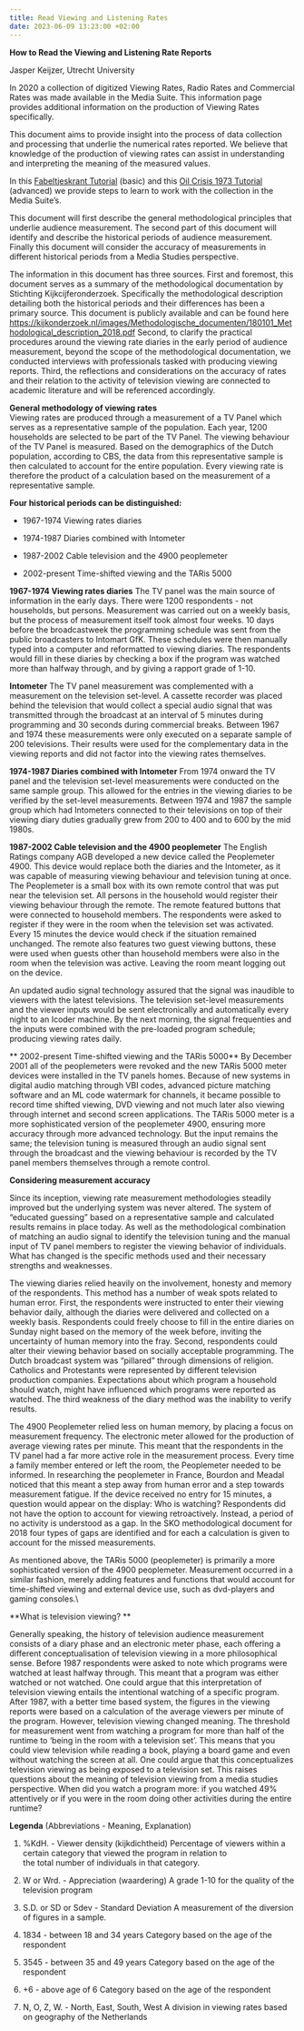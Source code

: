 ```yaml
---
title: Read Viewing and Listening Rates
date: 2023-06-09 13:23:00 +02:00
---
```


**How to Read the Viewing and Listening Rate Reports**

Jasper Keijzer, Utrecht University

In 2020 a collection of digitized Viewing Rates, Radio Rates and Commercial Rates was made available in the Media Suite. This information page provides additional information on the production of Viewing Rates specifically.

This document aims to provide insight into the process of data collection and processing that underlie the numerical rates reported. We believe that knowledge of the production of viewing rates can assist in understanding and interpreting the meaning of the measured values.

In this [Fabeltjeskrant Tutorial](http://https://mediasuite.clariah.nl/learn/subject-tutorials/the-viewing-rates-of-the-fabeltjeskrant) (basic)  and this [Oil Crisis 1973 Tutorial](http://https://mediasuite.clariah.nl/learn/subject-tutorials/viewing-rates-for-television-history) (advanced) we provide steps to learn to work with the collection in the Media Suite’s.

This document will first describe the general methodological principles that underlie audience measurement. The second part of this document will identify and describe the historical periods of audience measurement. Finally this document will consider the accuracy of measurements in different historical periods from a Media Studies perspective.

The information in this document has three sources. First and foremost, this document serves as a summary of the methodological documentation by Stichting Kijkcijferonderzoek. Specifically the methodological description detailing both the historical periods and their differences has been a primary source. This document is publicly available and can be found here https://kijkonderzoek.nl/images/Methodologische_documenten/180101_Methodological_description_2018.pdf
Second, to clarify the practical procedures around the viewing rate diaries in the early period of audience measurement, beyond the scope of the methodological documentation, we conducted interviews with professionals tasked with producing viewing reports.
Third, the reflections and considerations on the accuracy of rates and their relation to the activity of television viewing are connected to academic literature and will be referenced accordingly.

**General methodology of viewing rates**\
Viewing rates are produced through a measurement of a TV Panel which serves as a representative sample of the population. Each year, 1200 households are selected to be part of the TV Panel. The viewing behaviour of the TV Panel is measured. Based on the demographics of the Dutch population, according to CBS, the data from this representative sample is then calculated to account for the entire population. Every viewing rate is therefore the product of a calculation based on the measurement of a representative sample.

**Four historical periods can be distinguished:**

* 1967-1974 Viewing rates diaries

* 1974-1987 Diaries combined with Intometer

* 1987-2002 Cable television and the 4900 peoplemeter

* 2002-present Time-shifted viewing and the TARis 5000

**1967-1974 Viewing rates diaries**
The TV panel was the main source of information in the early days. There were 1200 respondents - not households, but persons. Measurement was carried out on a weekly basis, but the process of measurement itself took almost four weeks. 10 days before the broadcastweek the programming schedule was sent from the public broadcasters to Intomart GfK. These schedules were then manually typed into a computer and reformatted to viewing diaries. The respondents would fill in these diaries by checking a box if the program was watched more than halfway through, and by giving a rapport grade of 1-10.

**Intometer**
The TV panel measurement was complemented with a measurement on the television set-level. A cassette recorder was placed behind the television that would collect a special audio signal that was transmitted through the broadcast at an interval of 5 minutes during programming and 30 seconds during commercial breaks. Between 1967 and 1974 these measurements were only executed on a separate sample of 200 televisions. Their results were used for the complementary data in the viewing reports and did not factor into the viewing rates themselves.

**1974-1987 Diaries combined with Intometer**
From 1974 onward the TV panel and the television set-level measurements were conducted on the same sample group. This allowed for the entries in the viewing diaries to be verified by the set-level measurements. Between 1974 and 1987 the sample group which had Intometers connected to their televisions on top of their viewing diary duties gradually grew from 200 to 400 and to 600 by the mid 1980s.

**1987-2002 Cable television and the 4900 peoplemeter**
The English Ratings company AGB developed a new device called the Peoplemeter 4900. This device would replace both the diaries and the Intometer, as it was capable of measuring viewing behaviour and television tuning at once. The Peoplemeter is a small box with its own remote control that was put near the television set. All persons in the household would register their viewing behaviour through the remote. The remote featured buttons that were connected to household members. The respondents were asked to register if they were in the room when the television set was activated. Every 15 minutes the device would check if the situation remained unchanged. The remote also features two guest viewing buttons, these were used when guests other than household members were also in the room when the television was active. Leaving the room meant logging out on the device.

An updated audio signal technology assured that the signal was inaudible to viewers with the latest televisions. The television set-level measurements and the viewer inputs would be sent electronically and automatically every night to an Icoder machine. By the next morning, the signal frequenties and the inputs were combined with the pre-loaded program schedule; producing viewing rates daily.

\*\*
2002-present Time-shifted viewing and the TARis 5000\*\*
By December 2001 all of the peoplemeters were revoked and the new TARis 5000 meter devices were installed in the TV panels homes. Because of new systems in digital audio matching through VBI codes, advanced picture matching software and an ML code watermark for channels, it became possible to record time shifted viewing, DVD viewing and not much later also viewing through internet and second screen applications. The TARis 5000 meter is a more sophisticated version of the peoplemeter 4900, ensuring more accuracy through more advanced technology. But the input remains the same; the television tuning is measured through an audio signal sent through the broadcast and the viewing behaviour is recorded by the TV panel members themselves through a remote control.

**Considering measurement accuracy**

Since its inception, viewing rate measurement methodologies steadily improved but the underlying system was never altered. The system of “educated guessing” based on a representative sample and calculated results remains in place today. As well as the methodological combination of matching an audio signal to identify the television tuning and the manual input of TV panel members to register the viewing behavior of individuals. What has changed is the specific methods used and their necessary strengths and weaknesses.

The viewing diaries relied heavily on the involvement, honesty and memory of the respondents. This method has a number of weak spots related to human error. First, the respondents were instructed to enter their viewing behavior daily, although the diaries were delivered and collected on a weekly basis. Respondents could freely choose to fill in the entire diaries on Sunday night based on the memory of the week before, inviting the uncertainty of human memory into the fray. Second, respondents could alter their viewing behavior based on socially acceptable programming. The Dutch broadcast system was “pillared” through dimensions of religion. Catholics and Protestants were represented by different television production companies. Expectations about which program a household should watch, might have influenced which programs were reported as watched. The third weakness of the diary method was the inability to verify results.

The 4900 Peoplemeter relied less on human memory, by placing a focus on measurement frequency. The electronic meter allowed for the production of average viewing rates per minute. This meant that the respondents in the TV panel had a far more active role in the measurement process. Every time a family member entered or left the room, the Peoplemeter needed to be informed. In researching the peoplemeter in France, Bourdon and Meadal noticed that this meant a step away from human error and a step towards measurement fatigue. If the device received no entry for 15 minutes, a question would appear on the display: Who is watching? Respondents did not have the option to account for viewing retroactively. Instead, a period of no activity is understood as a gap. In the SKO methodological document for 2018 four types of gaps are identified and for each a calculation is given to account for the missed measurements.

As mentioned above, the TARis 5000 (peoplemeter) is primarily a more sophisticated version of the 4900 peoplemeter. Measurement occurred in a similar fashion, merely adding features and functions that would account for time-shifted viewing and external device use, such as dvd-players and gaming consoles.\\

\*\*What is television viewing? \*\*

Generally speaking, the history of television audience measurement consists of a diary phase and an electronic meter phase, each offering a different conceptualisation of television viewing in a more philosophical sense. Before 1987 respondents were asked to note which programs were watched at least halfway through. This meant that a program was either watched or not watched. One could argue that this interpretation of television viewing entails the intentional watching of a specific program.
After 1987, with a better time based system, the figures in the viewing reports were based on a calculation of the average viewers per minute of the program. However, television viewing changed meaning. The threshold for measurement went from watching a program for more than half of the runtime to ‘being in the room with a television set’. This means that you could view television while reading a book, playing a board game and even without watching the screen at all. One could argue that this conceptualizes television viewing as being exposed to a television set. This raises questions about the meaning of television viewing from a media studies perspective. When did you watch a program more: if you watched 49% attentively or if you were in the room doing other activities during the entire runtime?

**Legenda**
\(Abbreviations - Meaning, Explanation)

1. %KdH. - Viewer density (kijkdichtheid)
                 Percentage of viewers within a certain category that viewed the program in relation to \
                 the total number of individuals in that category.

2. W or Wrd. - Appreciation (waardering)
                 A grade 1-10 for the quality of the television program

3. S.D. or SD or Sdev - Standard Deviation
                 A measurement of the diversion of figures in a sample.

4. 1834 - between 18 and 34 years
                Category based on the age of the respondent

5. 3545 - between 35 and 49 years
                Category based on the age of the respondent

6. \+6 - above age of 6
                Category based on the age of the respondent

7. N, O, Z, W. - North, East, South, West
                A division in viewing rates based on geography of the Netherlands